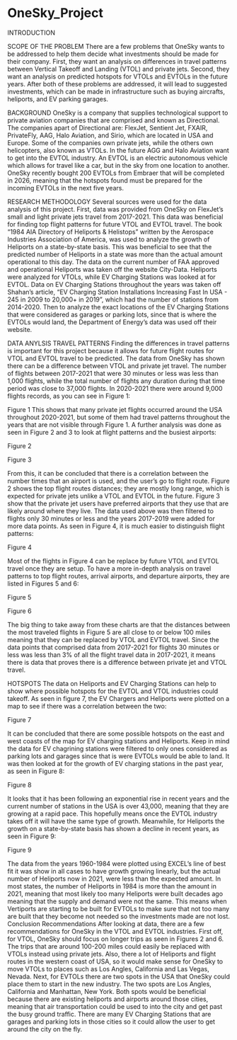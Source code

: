 # OneSky_Project

INTRODUCTION

SCOPE OF THE PROBLEM
	There are a few problems that OneSky wants to be addressed to help them decide what investments should be made for their company. First, they want an analysis on differences in travel patterns between Vertical Takeoff and Landing (VTOL) and private jets. Second, they want an analysis on predicted hotspots for VTOLs and EVTOLs in the future years. After both of these problems are addressed, it will lead to suggested investments, which can be made in infrastructure such as buying aircrafts, heliports, and EV parking garages. 
	
BACKGROUND
	OneSky is a company that supplies technological support to private aviation companies that are comprised and known as Directional. The companies apart of Directional are: FlexJet, Sentient Jet, FXAIR, PrivateFly, AAG, Halo Aviation, and Sirio, which are located in USA and Europe. Some of the companies own private jets, while the others own helicopters, also known as VTOLs. In the future AGG and Halo Aviation want to get into the EVTOL industry. An EVTOL is an electric autonomous vehicle which allows for travel like a car, but in the sky from one location to another. OneSky recently bought 200 EVTOLs from Embraer that will be completed in 2026, meaning that the hotspots found must be prepared for the incoming EVTOLs in the next five years. 

RESEARCH METHODOLOGY 
	Several sources were used for the data analysis of this project. First, data was provided from OneSky on FlexJet’s small and light private jets travel from 2017-2021. This data was beneficial for finding top flight patterns for future VTOL and EVTOL travel.  The book “1984 AIA Directory of Heliports & Helistops” written by the Aerospace Industries Association of America, was used to analyze the growth of Heliports on a state-by-state basis. This was beneficial to see that the predicted number of Heliports in a state was more than the actual amount operational to this day. The data on the current number of FAA approved and operational Heliports was taken off the website City-Data. Heliports were analyzed for VTOLs, while EV Charging Stations was looked at for EVTOL. Data on EV Charging Stations throughout the years was taken off Shahan’s article, “EV Charging Station Installations Increasing Fast In USA - 245 in 2009 to 20,000+ in 2019”, which had the number of stations from 2014-2020. Then to analyze the exact locations of the EV Charging Stations that were considered as garages or parking lots, since that is where the EVTOLs would land, the Department of Energy’s data was used off their website.








DATA ANYLSIS
TRAVEL PATTERNS
	Finding the differences in travel patterns is important for this project because it allows for future flight routes for VTOL and EVTOL travel to be predicted. The data from OneSky has shown there can be a difference between VTOL and private jet travel. The number of flights between 2017-2021 that were 30 minutes or less was less than 1,000 flights, while the total number of flights any duration during that time period was close to 37,000 flights. In 2020-2021 there were around 9,000 flights records, as you can see in Figure 1:

 
Figure 1
This shows that many private jet flights occurred around the USA throughout 2020-2021, but some of them had travel patterns throughout the years that are not visible through Figure 1. A further analysis was done as seen in Figure 2 and 3 to look at flight patterns and the busiest airports: 

 
Figure 2

 
Figure 3

From this, it can be concluded that there is a correlation between the number times that an airport is used, and the user’s go to flight route. Figure 2 shows the top flight routes distances; they are mostly long range, which is expected for private jets unlike a VTOL and EVTOL in the future. Figure 3 show that the private jet users have preferred airports that they use that are likely around where they live.
The data used above was then filtered to flights only 30 minutes or less and the years 2017-2019 were added for more data points. As seen in Figure 4, it is much easier to distinguish flight patterns:
 
Figure 4

Most of the flights in Figure 4 can be replace by future VTOL and EVTOL travel once they are setup. To have a more in-depth analysis on travel patterns to top flight routes, arrival airports, and departure airports, they are listed in Figures 5 and 6:

 
Figure 5

 
Figure 6

The big thing to take away from these charts are that the distances between the most traveled flights in Figure 5 are all close to or below 100 miles meaning that they can be replaced by VTOL and EVTOL travel. Since the data points that comprised data from 2017-2021 for flights 30 minutes or less was less than 3% of all the flight travel data in 2017-2021, it means there is data that proves there is a difference between private jet and VTOL travel. 












HOTSPOTS
	The data on Heliports and EV Charging Stations can help to show where possible hotspots for the EVTOL and VTOL industries could takeoff. As seen in figure 7, the EV Chargers and Heliports were plotted on a map to see if there was a correlation between the two:

 
Figure 7

It can be concluded that there are some possible hotspots on the east and west coasts of the map for EV charging stations and Heliports. Keep in mind the data for EV chagrining stations were filtered to only ones considered as parking lots and garages since that is were EVTOLs would be able to land. It was then looked at for the growth of EV charging stations in the past year, as seen in Figure 8:
 
Figure 8

It looks that it has been following an exponential rise in recent years and the current number of stations in the USA is over 43,000, meaning that they are growing at a rapid pace. This hopefully means once the EVTOL industry takes off it will have the same type of growth. Meanwhile, for Heliports the growth on a state-by-state basis has shown a decline in recent years, as seen in Figure 9:
 
Figure 9

The data from the years 1960-1984 were plotted using EXCEL’s line of best fit it was show in all cases to have growth growing linearly, but the actual number of Heliports now in 2021, were less than the expected amount. In most states, the number of Heliports in 1984 is more than the amount in 2021, meaning that most likely too many Heliports were built decades ago meaning that the supply and demand were not the same. This means when Vertiports are starting to be built for EVTOLs to make sure that not too many are built that they become not needed so the investments made are not lost. 
Conclusion
Recommendations
After looking at data, there are a few recommendations for OneSky in the VTOL and EVTOL industries. First off, for VTOL, OneSky should focus on longer trips as seen in Figures 2 and 6. The trips that are around 100-200 miles could easily be replaced with VTOLs instead using private jets. Also, there a lot of Heliports and flight routes in the western coast of USA, so it would make sense for OneSky to move VTOLs to places such as Los Angles, California and Las Vegas, Nevada. Next, for EVTOLs there are two spots in the USA that OneSky could place them to start in the new industry. The two spots are Los Angles, California and Manhattan, New York. Both spots would be beneficial because there are existing heliports and airports around those cities, meaning that air transportation could be used to into the city and get past the busy ground traffic. There are many EV Charging Stations that are garages and parking lots in those cities so it could allow the user to get around the city on the fly. 

